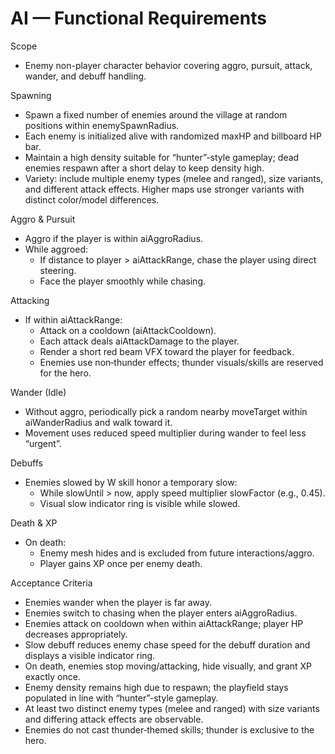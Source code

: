 # AI — Functional Requirements

Scope
- Enemy non-player character behavior covering aggro, pursuit, attack, wander, and debuff handling.

Spawning
- Spawn a fixed number of enemies around the village at random positions within enemySpawnRadius.
- Each enemy is initialized alive with randomized maxHP and billboard HP bar.
- Maintain a high density suitable for “hunter”-style gameplay; dead enemies respawn after a short delay to keep density high.
- Variety: include multiple enemy types (melee and ranged), size variants, and different attack effects. Higher maps use stronger variants with distinct color/model differences.

Aggro & Pursuit
- Aggro if the player is within aiAggroRadius.
- While aggroed:
  - If distance to player > aiAttackRange, chase the player using direct steering.
  - Face the player smoothly while chasing.

Attacking
- If within aiAttackRange:
  - Attack on a cooldown (aiAttackCooldown).
  - Each attack deals aiAttackDamage to the player.
  - Render a short red beam VFX toward the player for feedback.
  - Enemies use non‑thunder effects; thunder visuals/skills are reserved for the hero.

Wander (Idle)
- Without aggro, periodically pick a random nearby moveTarget within aiWanderRadius and walk toward it.
- Movement uses reduced speed multiplier during wander to feel less “urgent”.

Debuffs
- Enemies slowed by W skill honor a temporary slow:
  - While slowUntil > now, apply speed multiplier slowFactor (e.g., 0.45).
  - Visual slow indicator ring is visible while slowed.

Death & XP
- On death:
  - Enemy mesh hides and is excluded from future interactions/aggro.
  - Player gains XP once per enemy death.

Acceptance Criteria
- Enemies wander when the player is far away.
- Enemies switch to chasing when the player enters aiAggroRadius.
- Enemies attack on cooldown when within aiAttackRange; player HP decreases appropriately.
- Slow debuff reduces enemy chase speed for the debuff duration and displays a visible indicator ring.
- On death, enemies stop moving/attacking, hide visually, and grant XP exactly once.
- Enemy density remains high due to respawn; the playfield stays populated in line with “hunter”-style gameplay.
- At least two distinct enemy types (melee and ranged) with size variants and differing attack effects are observable.
- Enemies do not cast thunder‑themed skills; thunder is exclusive to the hero.
